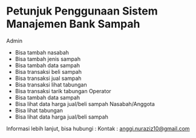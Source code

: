 # Petunjuk Penggunaan Sistem Manajemen Bank Sampah

Admin
- Bisa tambah nasabah
- Bisa tambah jenis sampah
- Bisa tambah data sampah
- Bisa transaksi beli sampah
- Bisa transaksi jual sampah
- Bisa transaksi lihat tabungan
- Bisa transaksi tarik tabungan
Operator
- Bisa tambah data sampah
- Bisa lihat data harga jual/beli sampah
Nasabah/Anggota
- Bisa lihat tabungan
- Bisa lihat data harga jual/beli sampah

Informasi lebih lanjut, bisa hubungi :
Kontak : anggi.nuraziz10@gmail.com


